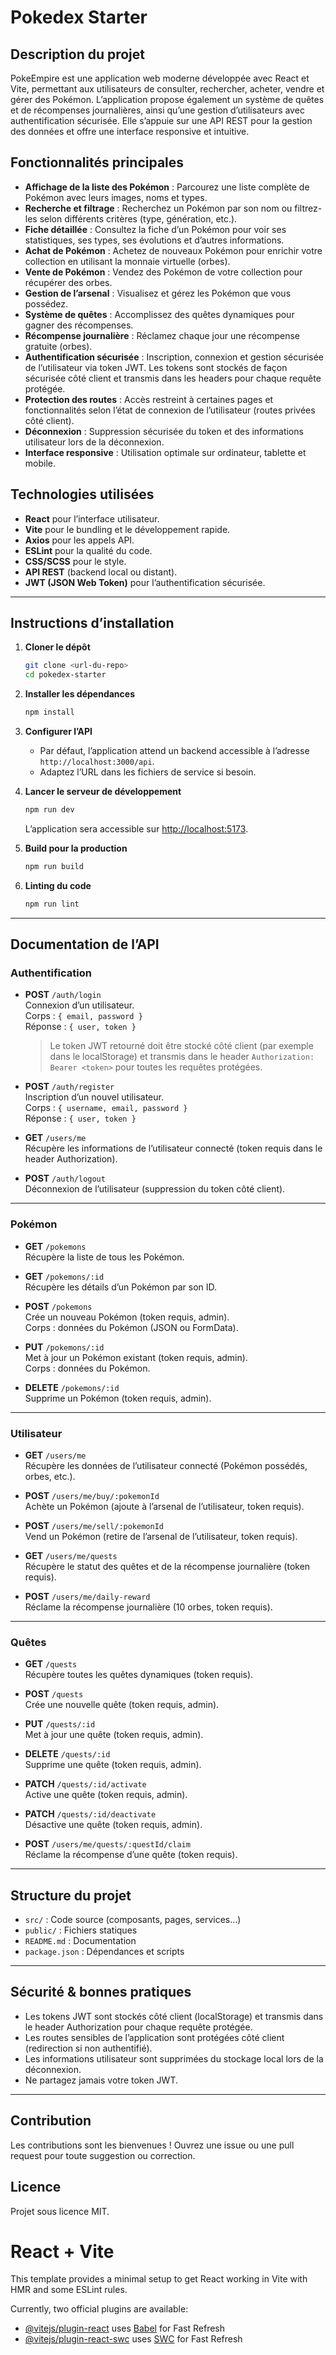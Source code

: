 # Pokedex Starter

## Description du projet

PokeEmpire est une application web moderne développée avec React et Vite, permettant aux utilisateurs de consulter, rechercher, acheter, vendre et gérer des Pokémon. L’application propose également un système de quêtes et de récompenses journalières, ainsi qu’une gestion d’utilisateurs avec authentification sécurisée. Elle s’appuie sur une API REST pour la gestion des données et offre une interface responsive et intuitive.

## Fonctionnalités principales

- **Affichage de la liste des Pokémon** : Parcourez une liste complète de Pokémon avec leurs images, noms et types.
- **Recherche et filtrage** : Recherchez un Pokémon par son nom ou filtrez-les selon différents critères (type, génération, etc.).
- **Fiche détaillée** : Consultez la fiche d’un Pokémon pour voir ses statistiques, ses types, ses évolutions et d’autres informations.
- **Achat de Pokémon** : Achetez de nouveaux Pokémon pour enrichir votre collection en utilisant la monnaie virtuelle (orbes).
- **Vente de Pokémon** : Vendez des Pokémon de votre collection pour récupérer des orbes.
- **Gestion de l’arsenal** : Visualisez et gérez les Pokémon que vous possédez.
- **Système de quêtes** : Accomplissez des quêtes dynamiques pour gagner des récompenses.
- **Récompense journalière** : Réclamez chaque jour une récompense gratuite (orbes).
- **Authentification sécurisée** : Inscription, connexion et gestion sécurisée de l’utilisateur via token JWT. Les tokens sont stockés de façon sécurisée côté client et transmis dans les headers pour chaque requête protégée.
- **Protection des routes** : Accès restreint à certaines pages et fonctionnalités selon l’état de connexion de l’utilisateur (routes privées côté client).
- **Déconnexion** : Suppression sécurisée du token et des informations utilisateur lors de la déconnexion.
- **Interface responsive** : Utilisation optimale sur ordinateur, tablette et mobile.

## Technologies utilisées

- **React** pour l’interface utilisateur.
- **Vite** pour le bundling et le développement rapide.
- **Axios** pour les appels API.
- **ESLint** pour la qualité du code.
- **CSS/SCSS** pour le style.
- **API REST** (backend local ou distant).
- **JWT (JSON Web Token)** pour l’authentification sécurisée.

---

## Instructions d’installation

1. **Cloner le dépôt**
   ```bash
   git clone <url-du-repo>
   cd pokedex-starter
   ```

2. **Installer les dépendances**
   ```bash
   npm install
   ```

3. **Configurer l’API**
   - Par défaut, l’application attend un backend accessible à l’adresse `http://localhost:3000/api`.
   - Adaptez l’URL dans les fichiers de service si besoin.

4. **Lancer le serveur de développement**
   ```bash
   npm run dev
   ```
   L’application sera accessible sur [http://localhost:5173](http://localhost:5173).

5. **Build pour la production**
   ```bash
   npm run build
   ```

6. **Linting du code**
   ```bash
   npm run lint
   ```

---

## Documentation de l’API

### Authentification

- **POST** `/auth/login`  
  Connexion d’un utilisateur.  
  Corps : `{ email, password }`  
  Réponse : `{ user, token }`
  
  > Le token JWT retourné doit être stocké côté client (par exemple dans le localStorage) et transmis dans le header `Authorization: Bearer <token>` pour toutes les requêtes protégées.

- **POST** `/auth/register`  
  Inscription d’un nouvel utilisateur.  
  Corps : `{ username, email, password }`  
  Réponse : `{ user, token }`

- **GET** `/users/me`  
  Récupère les informations de l’utilisateur connecté (token requis dans le header Authorization).

- **POST** `/auth/logout`  
  Déconnexion de l’utilisateur (suppression du token côté client).

---

### Pokémon

- **GET** `/pokemons`  
  Récupère la liste de tous les Pokémon.

- **GET** `/pokemons/:id`  
  Récupère les détails d’un Pokémon par son ID.

- **POST** `/pokemons`  
  Crée un nouveau Pokémon (token requis, admin).  
  Corps : données du Pokémon (JSON ou FormData).

- **PUT** `/pokemons/:id`  
  Met à jour un Pokémon existant (token requis, admin).  
  Corps : données du Pokémon.

- **DELETE** `/pokemons/:id`  
  Supprime un Pokémon (token requis, admin).

---

### Utilisateur

- **GET** `/users/me`  
  Récupère les données de l’utilisateur connecté (Pokémon possédés, orbes, etc.).

- **POST** `/users/me/buy/:pokemonId`  
  Achète un Pokémon (ajoute à l’arsenal de l’utilisateur, token requis).

- **POST** `/users/me/sell/:pokemonId`  
  Vend un Pokémon (retire de l’arsenal de l’utilisateur, token requis).

- **GET** `/users/me/quests`  
  Récupère le statut des quêtes et de la récompense journalière (token requis).

- **POST** `/users/me/daily-reward`  
  Réclame la récompense journalière (10 orbes, token requis).

---

### Quêtes

- **GET** `/quests`  
  Récupère toutes les quêtes dynamiques (token requis).

- **POST** `/quests`  
  Crée une nouvelle quête (token requis, admin).

- **PUT** `/quests/:id`  
  Met à jour une quête (token requis, admin).

- **DELETE** `/quests/:id`  
  Supprime une quête (token requis, admin).

- **PATCH** `/quests/:id/activate`  
  Active une quête (token requis, admin).

- **PATCH** `/quests/:id/deactivate`  
  Désactive une quête (token requis, admin).

- **POST** `/users/me/quests/:questId/claim`  
  Réclame la récompense d’une quête (token requis).

---

## Structure du projet

- `src/` : Code source (composants, pages, services…)
- `public/` : Fichiers statiques
- `README.md` : Documentation
- `package.json` : Dépendances et scripts

---

## Sécurité & bonnes pratiques

- Les tokens JWT sont stockés côté client (localStorage) et transmis dans le header Authorization pour chaque requête protégée.
- Les routes sensibles de l’application sont protégées côté client (redirection si non authentifié).
- Les informations utilisateur sont supprimées du stockage local lors de la déconnexion.
- Ne partagez jamais votre token JWT.

---

## Contribution

Les contributions sont les bienvenues ! Ouvrez une issue ou une pull request pour toute suggestion ou correction.

## Licence

Projet sous licence MIT.

# React + Vite

This template provides a minimal setup to get React working in Vite with HMR and some ESLint rules.

Currently, two official plugins are available:

- [@vitejs/plugin-react](https://github.com/vitejs/vite-plugin-react/blob/main/packages/plugin-react/README.md) uses [Babel](https://babeljs.io/) for Fast Refresh
- [@vitejs/plugin-react-swc](https://github.com/vitejs/vite-plugin-react-swc) uses [SWC](https://swc.rs/) for Fast Refresh
